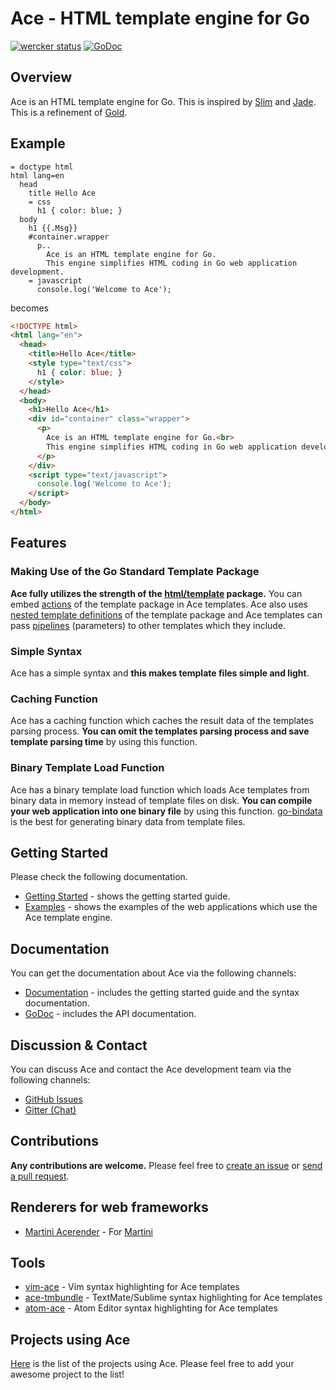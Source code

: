 # Ace - HTML template engine for Go

[![wercker status](https://app.wercker.com/status/8d3c657bcae7f31d10c8f88bbfa966d8/m "wercker status")](https://app.wercker.com/project/bykey/8d3c657bcae7f31d10c8f88bbfa966d8)
[![GoDoc](http://godoc.org/github.com/govenue/ace?status.svg)](http://godoc.org/github.com/govenue/ace)

## Overview

Ace is an HTML template engine for Go. This is inspired by [Slim](http://slim-lang.com/) and [Jade](http://jade-lang.com/). This is a refinement of [Gold](http://gold.yoss.si/).

## Example

```ace
= doctype html
html lang=en
  head
    title Hello Ace
    = css
      h1 { color: blue; }
  body
    h1 {{.Msg}}
    #container.wrapper
      p..
        Ace is an HTML template engine for Go.
        This engine simplifies HTML coding in Go web application development.
    = javascript
      console.log('Welcome to Ace');
```

becomes

```html
<!DOCTYPE html>
<html lang="en">
  <head>
    <title>Hello Ace</title>
    <style type="text/css">
      h1 { color: blue; }
    </style>
  </head>
  <body>
    <h1>Hello Ace</h1>
    <div id="container" class="wrapper">
      <p>
        Ace is an HTML template engine for Go.<br>
        This engine simplifies HTML coding in Go web application development.
      </p>
    </div>
    <script type="text/javascript">
      console.log('Welcome to Ace');
    </script>
  </body>
</html>
```

## Features

### Making Use of the Go Standard Template Package

**Ace fully utilizes the strength of the [html/template](http://golang.org/pkg/html/template/) package.** You can embed [actions](http://golang.org/pkg/text/template/#hdr-Actions) of the template package in Ace templates. Ace also uses [nested template definitions](http://golang.org/pkg/text/template/#hdr-Nested_template_definitions) of the template package and Ace templates can pass [pipelines](http://golang.org/pkg/text/template/#hdr-Pipelines) (parameters) to other templates which they include.

### Simple Syntax

Ace has a simple syntax and **this makes template files simple and light**.

### Caching Function

Ace has a caching function which caches the result data of the templates parsing process. **You can omit the templates parsing process and save template parsing time** by using this function.

### Binary Template Load Function

Ace has a binary template load function which loads Ace templates from binary data in memory instead of template files on disk. **You can compile your web application into one binary file** by using this function. [go-bindata](https://github.com/jteeuwen/go-bindata) is the best for generating binary data from template files.

## Getting Started

Please check the following documentation.

* [Getting Started](documentation/getting-started.md) - shows the getting started guide.
* [Examples](examples) - shows the examples of the web applications which use the Ace template engine.

## Documentation

You can get the documentation about Ace via the following channels:

* [Documentation](documentation) - includes the getting started guide and the syntax documentation.
* [GoDoc](https://godoc.org/github.com/govenue/ace) - includes the API documentation.

## Discussion & Contact

You can discuss Ace and contact the Ace development team via the following channels:

* [GitHub Issues](https://github.com/govenue/ace/issues)
* [Gitter (Chat)](https://gitter.im/yosssi/ace)

## Contributions

**Any contributions are welcome.** Please feel free to [create an issue](https://github.com/govenue/ace/issues/new) or [send a pull request](https://github.com/govenue/ace/compare/).

## Renderers for web frameworks

* [Martini Acerender](https://github.com/yosssi/martini-acerender) - For [Martini](http://martini.codegangsta.io/)

## Tools

* [vim-ace](https://github.com/yosssi/vim-ace) - Vim syntax highlighting for Ace templates
* [ace-tmbundle](https://github.com/govenue/ace-tmbundle) - TextMate/Sublime syntax highlighting for Ace templates
* [atom-ace](https://github.com/pariz/atom-ace) - Atom Editor syntax highlighting for Ace templates

## Projects using Ace

[Here](documentation/projects-using-ace.md) is the list of the projects using Ace. Please feel free to add your awesome project to the list!
